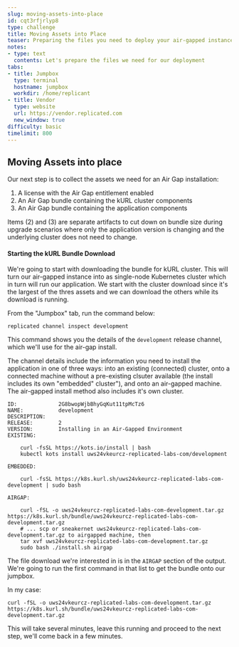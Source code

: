 ```yaml
---
slug: moving-assets-into-place
id: cqt3rfjrlyp8
type: challenge
title: Moving Assets into Place
teaser: Preparing the files you need to deploy your air-gapped instance
notes:
- type: text
  contents: Let's prepare the files we need for our deployment
tabs:
- title: Jumpbox
  type: terminal
  hostname: jumpbox
  workdir: /home/replicant
- title: Vendor
  type: website
  url: https://vendor.replicated.com
  new_window: true
difficulty: basic
timelimit: 800
---
```


## Moving Assets into place

Our next step is to collect the assets we need for an Air Gap installation:

1. A license with the Air Gap entitlement enabled
2. An Air Gap bundle containing the kURL cluster components
3. An Air Gap bundle containing the application components

Items (2) and (3) are separate artifacts to cut down on bundle size during 
upgrade scenarios where only the application version is changing and the
underlying cluster does not need to change.

#### Starting the kURL Bundle Download

We're going to start with downloading the bundle for kURL cluster. This will
turn our air-gapped instance into as single-node Kubernetes cluster which in
turn will run our application. We start with the cluster download since it's
the largest of the thres assets and we can download the others while its
download is running.

From the "Jumpbox" tab, run the command below:

```
replicated channel inspect development
```

This command shows you the details of the `development` release channel,
which we'll use for the air-gap install.

The channel details include the information you need to install the
application in one of three ways: into an existing (connected) cluster,
onto a connected machine without a pre-existing clsuter available (the
install includes its own "embedded" cluster"), and onto an
air-gapped machine. The air-gapped install method also includes it's
own cluster.

```text
ID:             2G8bwopWjbBhyGqKut11tpMcTz6
NAME:           development
DESCRIPTION:
RELEASE:        2
VERSION:        Installing in an Air-Gapped Environment
EXISTING:

    curl -fsSL https://kots.io/install | bash
    kubectl kots install uws24vkeurcz-replicated-labs-com/development

EMBEDDED:

    curl -fsSL https://k8s.kurl.sh/uws24vkeurcz-replicated-labs-com-development | sudo bash

AIRGAP:

    curl -fSL -o uws24vkeurcz-replicated-labs-com-development.tar.gz https://k8s.kurl.sh/bundle/uws24vkeurcz-replicated-labs-com-development.tar.gz
    # ... scp or sneakernet uws24vkeurcz-replicated-labs-com-development.tar.gz to airgapped machine, then
    tar xvf uws24vkeurcz-replicated-labs-com-development.tar.gz
    sudo bash ./install.sh airgap
```

The file download we're interested in is in the `AIRGAP` section of the
output. We're going to run the first command in that list to get the bundle
onto our jumpbox.

In my case:

```text
curl -fSL -o uws24vkeurcz-replicated-labs-com-development.tar.gz https://k8s.kurl.sh/bundle/uws24vkeurcz-replicated-labs-com-development.tar.gz
```

This will take several minutes, leave this running and proceed to the next step, we'll come back in a few minutes.

